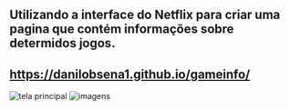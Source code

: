 <!-- ![GAME INFO](https://user-images.githubusercontent.com/68260255/138730167-b8295668-e1eb-49b4-a98a-f05b2385f297.png)<br/><br/> -->
## Utilizando a interface do Netflix para criar uma pagina que contém informações sobre determidos jogos.

## https://danilobsena1.github.io/gameinfo/

![tela principal](https://user-images.githubusercontent.com/68260255/139312158-95939daf-b1ba-496d-a99e-e26f892e8365.png)
![imagens](https://user-images.githubusercontent.com/68260255/139319513-124e71ac-6a81-4e4b-a2f9-976613d938b8.png)


